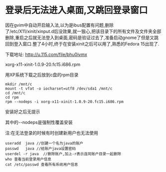 # 登录后无法进入桌面,又跳回登录窗口 

因在gvim中自动开启输入法,以为是ibus配置有问题,删除了/etc/X11/xinit/xinput.d后没效果,就一狠心,把该目录下的所有文件及文件夹全部删除,重启之后就无法登入到桌面,密码是验证过去了,准备启动gnome了但是又跳回到登入窗口.整了4小时,终于在安装xinit之后可以用了,熟悉的Fedora 15出现了.

下载地址: http://u.115.com/file/bhu0ivmx

xorg-x11-xinit-1.0.9-20.fc15.i686.rpm


用XP系统下载之后放到c盘的rpm目录
```Shell
mkdir /mnt/c
mount -t vfat -o iocharset=utf8 /dev/sda1 /mnt/c
cd /mnt/c
cd rpm
rpm --nodeps -i xorg-x11-xinit-1.0.9-20.fc15.i686.rpm
```
安装好之后无提示

其中的--nodeps是强制性覆盖安装


注:在无法登录的时候有时创建新用户也无法使用
```Shell
useradd  java //创建一个名为java的账户
passwd   java //给账户java设置密码
userdel -r java  //删除账户,加上-r表示连同账户目录一起删除
who 查看当前登录用户信息
cat /etc/passwd 查看所有系统用户信息
```
